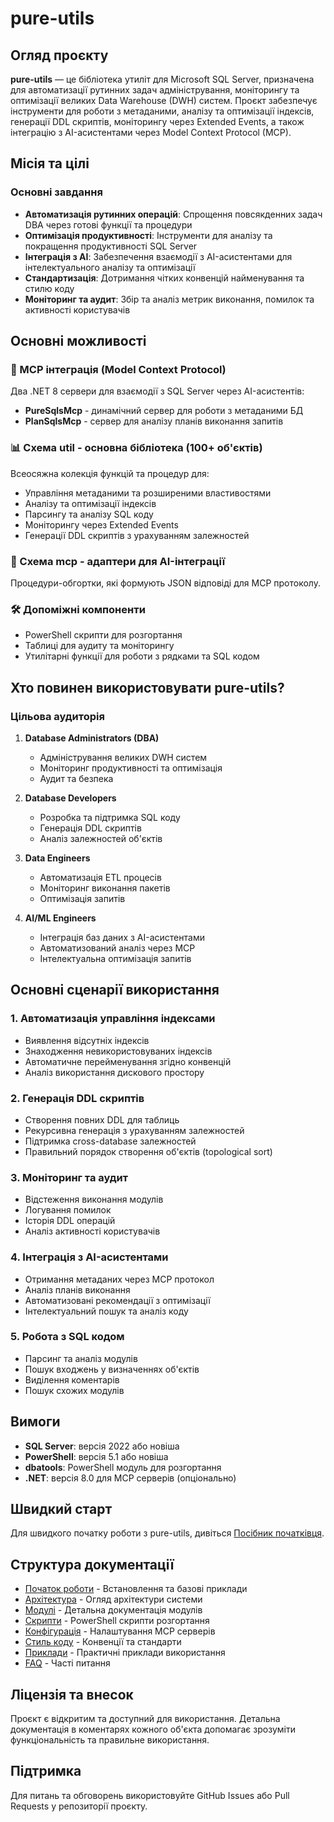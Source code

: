 # pure-utils

## Огляд проєкту

**pure-utils** — це бібліотека утиліт для Microsoft SQL Server, призначена для автоматизації рутинних задач адміністрування, моніторингу та оптимізації великих Data Warehouse (DWH) систем. Проєкт забезпечує інструменти для роботи з метаданими, аналізу та оптимізації індексів, генерації DDL скриптів, моніторингу через Extended Events, а також інтеграцію з AI-асистентами через Model Context Protocol (MCP).

## Місія та цілі

### Основні завдання

- **Автоматизація рутинних операцій**: Спрощення повсякденних задач DBA через готові функції та процедури
- **Оптимізація продуктивності**: Інструменти для аналізу та покращення продуктивності SQL Server
- **Інтеграція з AI**: Забезпечення взаємодії з AI-асистентами для інтелектуального аналізу та оптимізації
- **Стандартизація**: Дотримання чітких конвенцій найменування та стилю коду
- **Моніторинг та аудит**: Збір та аналіз метрик виконання, помилок та активності користувачів

## Основні можливості

### 🔧 MCP інтеграція (Model Context Protocol)

Два .NET 8 сервери для взаємодії з SQL Server через AI-асистентів:

- **PureSqlsMcp** - динамічний сервер для роботи з метаданими БД
- **PlanSqlsMcp** - сервер для аналізу планів виконання запитів

### 📊 Схема util - основна бібліотека (100+ об'єктів)

Всеосяжна колекція функцій та процедур для:

- Управління метаданими та розширеними властивостями
- Аналізу та оптимізації індексів
- Парсингу та аналізу SQL коду
- Моніторингу через Extended Events
- Генерації DDL скриптів з урахуванням залежностей

### 🔌 Схема mcp - адаптери для AI-інтеграції

Процедури-обгортки, які формують JSON відповіді для MCP протоколу.

### 🛠️ Допоміжні компоненти

- PowerShell скрипти для розгортання
- Таблиці для аудиту та моніторингу
- Утилітарні функції для роботи з рядками та SQL кодом

## Хто повинен використовувати pure-utils?

### Цільова аудиторія

1. **Database Administrators (DBA)**
   - Адміністрування великих DWH систем
   - Моніторинг продуктивності та оптимізація
   - Аудит та безпека

2. **Database Developers**
   - Розробка та підтримка SQL коду
   - Генерація DDL скриптів
   - Аналіз залежностей об'єктів

3. **Data Engineers**
   - Автоматизація ETL процесів
   - Моніторинг виконання пакетів
   - Оптимізація запитів

4. **AI/ML Engineers**
   - Інтеграція баз даних з AI-асистентами
   - Автоматизований аналіз через MCP
   - Інтелектуальна оптимізація запитів

## Основні сценарії використання

### 1. Автоматизація управління індексами

- Виявлення відсутніх індексів
- Знаходження невикористовуваних індексів
- Автоматичне перейменування згідно конвенцій
- Аналіз використання дискового простору

### 2. Генерація DDL скриптів

- Створення повних DDL для таблиць
- Рекурсивна генерація з урахуванням залежностей
- Підтримка cross-database залежностей
- Правильний порядок створення об'єктів (topological sort)

### 3. Моніторинг та аудит

- Відстеження виконання модулів
- Логування помилок
- Історія DDL операцій
- Аналіз активності користувачів

### 4. Інтеграція з AI-асистентами

- Отримання метаданих через MCP протокол
- Аналіз планів виконання
- Автоматизовані рекомендації з оптимізації
- Інтелектуальний пошук та аналіз коду

### 5. Робота з SQL кодом

- Парсинг та аналіз модулів
- Пошук входжень у визначеннях об'єктів
- Виділення коментарів
- Пошук схожих модулів

## Вимоги

- **SQL Server**: версія 2022 або новіша
- **PowerShell**: версія 5.1 або новіша
- **dbatools**: PowerShell модуль для розгортання
- **.NET**: версія 8.0 для MCP серверів (опціонально)

## Швидкий старт

Для швидкого початку роботи з pure-utils, дивіться [Посібник початківця](getting-started.md).

## Структура документації

- [Початок роботи](getting-started.md) - Встановлення та базові приклади
- [Архітектура](architecture.md) - Огляд архітектури системи
- [Модулі](modules/util.md) - Детальна документація модулів
- [Скрипти](scripts.md) - PowerShell скрипти розгортання
- [Конфігурація](config.md) - Налаштування MCP серверів
- [Стиль коду](coding-style.md) - Конвенції та стандарти
- [Приклади](examples.md) - Практичні приклади використання
- [FAQ](faq.md) - Часті питання

## Ліцензія та внесок

Проєкт є відкритим та доступний для використання. Детальна документація в коментарях кожного об'єкта допомагає зрозуміти функціональність та правильне використання.

## Підтримка

Для питань та обговорень використовуйте GitHub Issues або Pull Requests у репозиторії проєкту.
